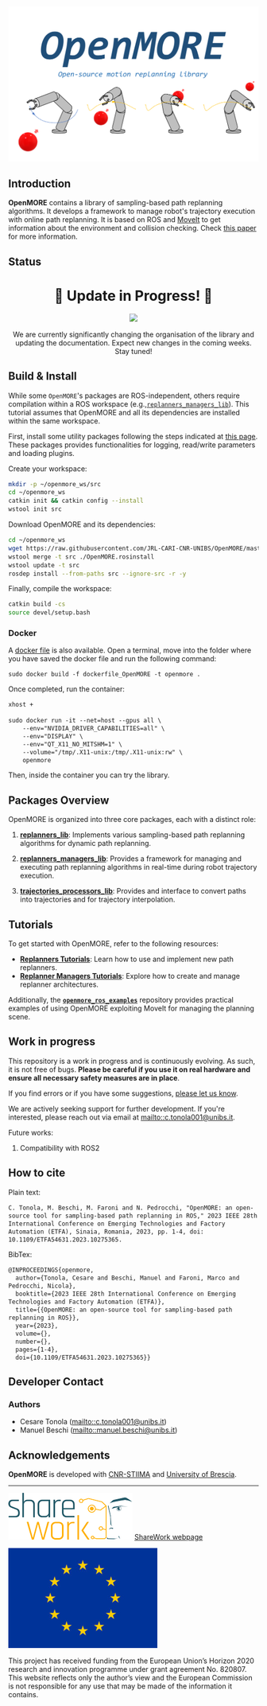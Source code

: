 ![](Documentation/logo_blue.png?raw=true)

## Introduction
**OpenMORE** contains a library of sampling-based path replanning algorithms. It develops a framework to manage robot's trajectory execution with online path replanning. It is based on ROS and [MoveIt](https://moveit.github.io/moveit_tutorials/) to get information about the environment and collision checking. Check [this paper](https://ieeexplore.ieee.org/abstract/document/10275365) for more information.

## Status
<h1 align="center">🚧 Update in Progress! 🚧</h1>
<p align="center">
  <img src="https://img.shields.io/badge/Status-Updating-blue?style=for-the-badge&logo=github">
</p>
<p align="center">
    We are currently significantly changing the organisation of the library and updating the documentation. Expect new changes in the coming weeks. Stay tuned!
</p>


## Build & Install
While some `OpenMORE`'s packages are ROS-independent, others require compilation within a ROS workspace (e.g.,[`replanners_managers_lib`](https://github.com/JRL-CARI-CNR-UNIBS/replanners_managers_lib)). This tutorial assumes that OpenMORE and all its dependencies are installed within the same workspace.

First, install some utility packages following the steps indicated at [this page](https://github.com/JRL-CARI-CNR-UNIBS/cnr_common). These packages provides functionalities for logging, read/write parameters and loading plugins.

Create your workspace:
```bash
mkdir -p ~/openmore_ws/src
cd ~/openmore_ws
catkin init && catkin config --install
wstool init src
```
Download OpenMORE and its dependencies:
```bash
cd ~/openmore_ws
wget https://raw.githubusercontent.com/JRL-CARI-CNR-UNIBS/OpenMORE/master/OpenMORE.rosinstall
wstool merge -t src ./OpenMORE.rosinstall
wstool update -t src
rosdep install --from-paths src --ignore-src -r -y
```
Finally, compile the workspace:
```bash
catkin build -cs
source devel/setup.bash
```
### Docker
A [docker file](https://github.com/JRL-CARI-CNR-UNIBS/OpenMORE/blob/master/dockerfile_OpenMORE) is also available. Open a terminal, move into the folder where you have saved the docker file and run the following command:
```
sudo docker build -f dockerfile_OpenMORE -t openmore .
```
Once completed, run the container:
```
xhost + 

sudo docker run -it --net=host --gpus all \
    --env="NVIDIA_DRIVER_CAPABILITIES=all" \
    --env="DISPLAY" \
    --env="QT_X11_NO_MITSHM=1" \
    --volume="/tmp/.X11-unix:/tmp/.X11-unix:rw" \
    openmore
```
Then, inside the container you can try the library.

## Packages Overview
OpenMORE is organized into three core packages, each with a distinct role:

1. **[replanners_lib](https://github.com/JRL-CARI-CNR-UNIBS/replanners_lib)**: Implements various sampling-based path replanning algorithms for dynamic path replanning.

2. **[replanners_managers_lib](https://github.com/JRL-CARI-CNR-UNIBS/replanners_managers_lib)**: Provides a framework for managing and executing path replanning algorithms in real-time during robot trajectory execution.

3. **[trajectories_processors_lib](https://github.com/JRL-CARI-CNR-UNIBS/trajectories_processors_lib)**: Provides and interface to convert paths into trajectories and for trajectory interpolation.

## Tutorials
To get started with OpenMORE, refer to the following resources:

- **[Replanners Tutorials](https://github.com/JRL-CARI-CNR-UNIBS/replanners_lib/blob/master/README.md)**: Learn how to use and implement new path replanners.
- **[Replanner Managers Tutorials](https://github.com/JRL-CARI-CNR-UNIBS/replanners_managers_lib/blob/master/README.md)**: Explore how to create and manage replanner architectures.

Additionally, the **[`openmore_ros_examples`](https://github.com/JRL-CARI-CNR-UNIBS/openmore_ros_examples)** repository provides practical examples of using OpenMORE exploiting MoveIt for managing the planning scene.

## Work in progress
This repository is a work in progress and is continuously evolving. As such, it is not free of bugs.
 **Please be careful if you use it on real hardware and ensure all necessary safety measures are in place**.

If you find errors or if you have some suggestions, [please let us know](https://github.com/JRL-CARI-CNR-UNIBS/OpenMORE/issues).

We are actively seeking support for further development. If you're interested, please reach out via email at <mailto::c.tonola001@unibs.it>.

Future works:
1. Compatibility with ROS2

## How to cite
Plain text:
```
C. Tonola, M. Beschi, M. Faroni and N. Pedrocchi, "OpenMORE: an open-source tool for sampling-based path replanning in ROS," 2023 IEEE 28th International Conference on Emerging Technologies and Factory Automation (ETFA), Sinaia, Romania, 2023, pp. 1-4, doi: 10.1109/ETFA54631.2023.10275365.
```

BibTex:
```
@INPROCEEDINGS{openmore,
  author={Tonola, Cesare and Beschi, Manuel and Faroni, Marco and Pedrocchi, Nicola},
  booktitle={2023 IEEE 28th International Conference on Emerging Technologies and Factory Automation (ETFA)}, 
  title={{OpenMORE: an open-source tool for sampling-based path replanning in ROS}}, 
  year={2023},
  volume={},
  number={},
  pages={1-4},
  doi={10.1109/ETFA54631.2023.10275365}} 
```

## Developer Contact
### **Authors**
- Cesare Tonola (<mailto::c.tonola001@unibs.it>)
- Manuel Beschi (<mailto::manuel.beschi@unibs.it>)

## Acknowledgements
**OpenMORE** is developed with [CNR-STIIMA](http://www.stiima.cnr.it/) and [University of Brescia](https://www.unibs.it/en).

***

![EC-H2020](Documentation/Sharework.png) [ShareWork webpage](https://sharework-project.eu/)

![EC-H2020](Documentation/flag_yellow.jpg)

This project has received funding from the European Union’s Horizon 2020 research and innovation programme under grant agreement No. 820807.
This website reflects only the author’s view and the European Commission is not responsible for any use that may be made of the information it contains.
